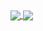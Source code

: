 <a href="https://github.com/bespacefor">
  <img align="center" src="https://github-readme-stats.vercel.app/api?username=bespacefor&show_icons=true&theme=dark&hide=contribs,issues&card_width=400px" />
</a>
<a href="https://github.com/bespacefor">
  <img align="center" src="https://github-readme-stats.vercel.app/api/top-langs/?username=bespacefor&layout=compact&hide=html&show_icons=true&theme=dark" />
</a>
